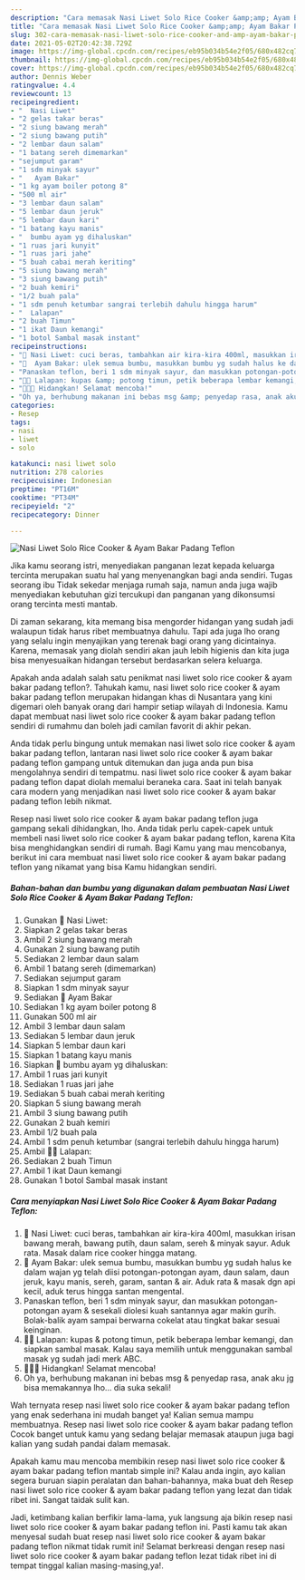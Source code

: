 ```yaml
---
description: "Cara memasak Nasi Liwet Solo Rice Cooker &amp;amp; Ayam Bakar Padang Teflon yang lezat Untuk Jualan"
title: "Cara memasak Nasi Liwet Solo Rice Cooker &amp;amp; Ayam Bakar Padang Teflon yang lezat Untuk Jualan"
slug: 302-cara-memasak-nasi-liwet-solo-rice-cooker-and-amp-ayam-bakar-padang-teflon-yang-lezat-untuk-jualan
date: 2021-05-02T20:42:38.729Z
image: https://img-global.cpcdn.com/recipes/eb95b034b54e2f05/680x482cq70/nasi-liwet-solo-rice-cooker-ayam-bakar-padang-teflon-foto-resep-utama.jpg
thumbnail: https://img-global.cpcdn.com/recipes/eb95b034b54e2f05/680x482cq70/nasi-liwet-solo-rice-cooker-ayam-bakar-padang-teflon-foto-resep-utama.jpg
cover: https://img-global.cpcdn.com/recipes/eb95b034b54e2f05/680x482cq70/nasi-liwet-solo-rice-cooker-ayam-bakar-padang-teflon-foto-resep-utama.jpg
author: Dennis Weber
ratingvalue: 4.4
reviewcount: 13
recipeingredient:
- "  Nasi Liwet"
- "2 gelas takar beras"
- "2 siung bawang merah"
- "2 siung bawang putih"
- "2 lembar daun salam"
- "1 batang sereh dimemarkan"
- "sejumput garam"
- "1 sdm minyak sayur"
- "   Ayam Bakar"
- "1 kg ayam boiler potong 8"
- "500 ml air"
- "3 lembar daun salam"
- "5 lembar daun jeruk"
- "5 lembar daun kari"
- "1 batang kayu manis"
- "  bumbu ayam yg dihaluskan"
- "1 ruas jari kunyit"
- "1 ruas jari jahe"
- "5 buah cabai merah keriting"
- "5 siung bawang merah"
- "3 siung bawang putih"
- "2 buah kemiri"
- "1/2 buah pala"
- "1 sdm penuh ketumbar sangrai terlebih dahulu hingga harum"
- "  Lalapan"
- "2 buah Timun"
- "1 ikat Daun kemangi"
- "1 botol Sambal masak instant"
recipeinstructions:
- "🍚 Nasi Liwet: cuci beras, tambahkan air kira-kira 400ml, masukkan irisan bawang merah, bawang putih, daun salam, sereh &amp; minyak sayur. Aduk rata. Masak dalam rice cooker hingga matang."
- "🍗  Ayam Bakar: ulek semua bumbu, masukkan bumbu yg sudah halus ke dalam wajan yg telah diisi potongan-potongan ayam, daun salam, daun jeruk, kayu manis, sereh, garam, santan &amp; air. Aduk rata &amp; masak dgn api kecil, aduk terus  hingga santan mengental."
- "Panaskan teflon, beri 1 sdm minyak sayur, dan masukkan potongan-potongan ayam &amp; sesekali diolesi kuah santannya agar makin gurih. Bolak-balik ayam sampai berwarna cokelat atau tingkat bakar sesuai keinginan."
- "🌿🍂 Lalapan: kupas &amp; potong timun, petik beberapa lembar kemangi, dan siapkan sambal masak. Kalau saya memilih untuk menggunakan sambal masak yg sudah jadi merk ABC."
- "🍚🍗🌿 Hidangkan! Selamat mencoba!"
- "Oh ya, berhubung makanan ini bebas msg &amp; penyedap rasa, anak aku jg bisa memakannya lho... dia suka sekali!"
categories:
- Resep
tags:
- nasi
- liwet
- solo

katakunci: nasi liwet solo 
nutrition: 278 calories
recipecuisine: Indonesian
preptime: "PT16M"
cooktime: "PT34M"
recipeyield: "2"
recipecategory: Dinner

---
```



![Nasi Liwet Solo Rice Cooker &amp; Ayam Bakar Padang Teflon](https://img-global.cpcdn.com/recipes/eb95b034b54e2f05/680x482cq70/nasi-liwet-solo-rice-cooker-ayam-bakar-padang-teflon-foto-resep-utama.jpg)

Jika kamu seorang istri, menyediakan panganan lezat kepada keluarga tercinta merupakan suatu hal yang menyenangkan bagi anda sendiri. Tugas seorang ibu Tidak sekedar menjaga rumah saja, namun anda juga wajib menyediakan kebutuhan gizi tercukupi dan panganan yang dikonsumsi orang tercinta mesti mantab.

Di zaman  sekarang, kita memang bisa mengorder hidangan yang sudah jadi walaupun tidak harus ribet membuatnya dahulu. Tapi ada juga lho orang yang selalu ingin menyajikan yang terenak bagi orang yang dicintainya. Karena, memasak yang diolah sendiri akan jauh lebih higienis dan kita juga bisa menyesuaikan hidangan tersebut berdasarkan selera keluarga. 



Apakah anda adalah salah satu penikmat nasi liwet solo rice cooker &amp; ayam bakar padang teflon?. Tahukah kamu, nasi liwet solo rice cooker &amp; ayam bakar padang teflon merupakan hidangan khas di Nusantara yang kini digemari oleh banyak orang dari hampir setiap wilayah di Indonesia. Kamu dapat membuat nasi liwet solo rice cooker &amp; ayam bakar padang teflon sendiri di rumahmu dan boleh jadi camilan favorit di akhir pekan.

Anda tidak perlu bingung untuk memakan nasi liwet solo rice cooker &amp; ayam bakar padang teflon, lantaran nasi liwet solo rice cooker &amp; ayam bakar padang teflon gampang untuk ditemukan dan juga anda pun bisa mengolahnya sendiri di tempatmu. nasi liwet solo rice cooker &amp; ayam bakar padang teflon dapat diolah memalui beraneka cara. Saat ini telah banyak cara modern yang menjadikan nasi liwet solo rice cooker &amp; ayam bakar padang teflon lebih nikmat.

Resep nasi liwet solo rice cooker &amp; ayam bakar padang teflon juga gampang sekali dihidangkan, lho. Anda tidak perlu capek-capek untuk membeli nasi liwet solo rice cooker &amp; ayam bakar padang teflon, karena Kita bisa menghidangkan sendiri di rumah. Bagi Kamu yang mau mencobanya, berikut ini cara membuat nasi liwet solo rice cooker &amp; ayam bakar padang teflon yang nikamat yang bisa Kamu hidangkan sendiri.

<!--inarticleads1-->

##### Bahan-bahan dan bumbu yang digunakan dalam pembuatan Nasi Liwet Solo Rice Cooker &amp; Ayam Bakar Padang Teflon:

1. Gunakan  🍚 Nasi Liwet:
1. Siapkan 2 gelas takar beras
1. Ambil 2 siung bawang merah
1. Gunakan 2 siung bawang putih
1. Sediakan 2 lembar daun salam
1. Ambil 1 batang sereh (dimemarkan)
1. Sediakan sejumput garam
1. Siapkan 1 sdm minyak sayur
1. Sediakan  🍗  Ayam Bakar
1. Sediakan 1 kg ayam boiler potong 8
1. Gunakan 500 ml air
1. Ambil 3 lembar daun salam
1. Sediakan 5 lembar daun jeruk
1. Siapkan 5 lembar daun kari
1. Siapkan 1 batang kayu manis
1. Siapkan  🍲 bumbu ayam yg dihaluskan:
1. Ambil 1 ruas jari kunyit
1. Sediakan 1 ruas jari jahe
1. Sediakan 5 buah cabai merah keriting
1. Siapkan 5 siung bawang merah
1. Ambil 3 siung bawang putih
1. Gunakan 2 buah kemiri
1. Ambil 1/2 buah pala
1. Ambil 1 sdm penuh ketumbar (sangrai terlebih dahulu hingga harum)
1. Ambil  🌿🍂 Lalapan:
1. Sediakan 2 buah Timun
1. Ambil 1 ikat Daun kemangi
1. Gunakan 1 botol Sambal masak instant




<!--inarticleads2-->

##### Cara menyiapkan Nasi Liwet Solo Rice Cooker &amp; Ayam Bakar Padang Teflon:

1. 🍚 Nasi Liwet: cuci beras, tambahkan air kira-kira 400ml, masukkan irisan bawang merah, bawang putih, daun salam, sereh &amp; minyak sayur. Aduk rata. Masak dalam rice cooker hingga matang.
1. 🍗  Ayam Bakar: ulek semua bumbu, masukkan bumbu yg sudah halus ke dalam wajan yg telah diisi potongan-potongan ayam, daun salam, daun jeruk, kayu manis, sereh, garam, santan &amp; air. Aduk rata &amp; masak dgn api kecil, aduk terus  hingga santan mengental.
1. Panaskan teflon, beri 1 sdm minyak sayur, dan masukkan potongan-potongan ayam &amp; sesekali diolesi kuah santannya agar makin gurih. Bolak-balik ayam sampai berwarna cokelat atau tingkat bakar sesuai keinginan.
1. 🌿🍂 Lalapan: kupas &amp; potong timun, petik beberapa lembar kemangi, dan siapkan sambal masak. Kalau saya memilih untuk menggunakan sambal masak yg sudah jadi merk ABC.
1. 🍚🍗🌿 Hidangkan! Selamat mencoba!
1. Oh ya, berhubung makanan ini bebas msg &amp; penyedap rasa, anak aku jg bisa memakannya lho... dia suka sekali!




Wah ternyata resep nasi liwet solo rice cooker &amp; ayam bakar padang teflon yang enak sederhana ini mudah banget ya! Kalian semua mampu membuatnya. Resep nasi liwet solo rice cooker &amp; ayam bakar padang teflon Cocok banget untuk kamu yang sedang belajar memasak ataupun juga bagi kalian yang sudah pandai dalam memasak.

Apakah kamu mau mencoba membikin resep nasi liwet solo rice cooker &amp; ayam bakar padang teflon mantab simple ini? Kalau anda ingin, ayo kalian segera buruan siapin peralatan dan bahan-bahannya, maka buat deh Resep nasi liwet solo rice cooker &amp; ayam bakar padang teflon yang lezat dan tidak ribet ini. Sangat taidak sulit kan. 

Jadi, ketimbang kalian berfikir lama-lama, yuk langsung aja bikin resep nasi liwet solo rice cooker &amp; ayam bakar padang teflon ini. Pasti kamu tak akan menyesal sudah buat resep nasi liwet solo rice cooker &amp; ayam bakar padang teflon nikmat tidak rumit ini! Selamat berkreasi dengan resep nasi liwet solo rice cooker &amp; ayam bakar padang teflon lezat tidak ribet ini di tempat tinggal kalian masing-masing,ya!.

